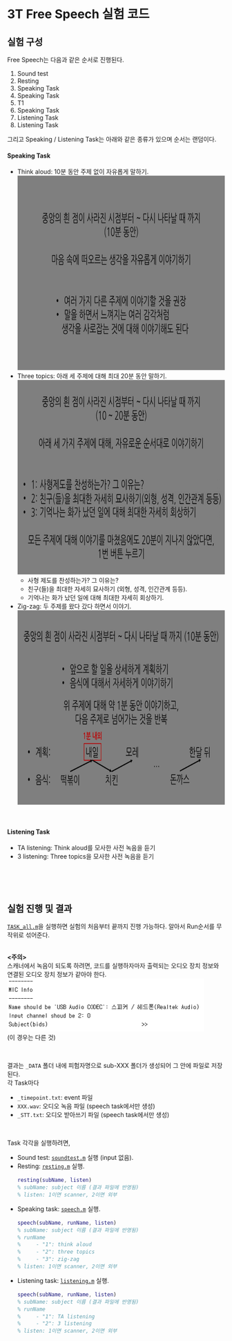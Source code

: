 # 3T Free Speech 실험 코드
## 실험 구성
Free Speech는 다음과 같은 순서로 진행된다.  
1. Sound test
2. Resting
3. Speaking Task
4. Speaking Task
5. T1
6. Speaking Task
7. Listening Task
8. Listening Task

그리고 Speaking / Listening Task는 아래와 같은 종류가 있으며 순서는 랜덤이다.
<br/>

#### Speaking Task
- Think aloud: 10분 동안 주제 없이 자유롭게 말하기.
  <img src="https://raw.githubusercontent.com/HEO-K/Free-Speech/master/Experiment_Code/speech_3T/Instruction/TA.jpg" width="800" height="450"/>
- Three topics: 아래 세 주제에 대해 최대 20분 동안 말하기.
  <img src="https://raw.githubusercontent.com/HEO-K/Free-Speech/master/Experiment_Code/speech_3T/Instruction/3TS_withTOPIC.jpg" width="800" height="450"/>
    - 사형 제도를 찬성하는가? 그 이유는?
    - 친구(들)을 최대한 자세히 묘사하기 (외형, 성격, 인간관계 등등).
    - 기억나는 화가 났던 일에 대해 최대한 자세히 회상하기.
- Zig-zag: 두 주제를 왔다 갔다 하면서 이야기.
  <img src="https://raw.githubusercontent.com/HEO-K/Free-Speech/master/Experiment_Code/speech_3T/Instruction/STROLL.jpg" width="800" height="450"/>
<br/>

#### Listening Task
- TA listening: Think aloud를 모사한 사전 녹음을 듣기
- 3 listening: Three topics을 모사한 사전 녹음을 듣기
<br/>
<br/>
<br/>

## 실험 진행 및 결과
[`TASK_all.m`](./TASK_all.m)을 실행하면 실험의 처음부터 끝까지 진행 가능하다. 알아서 Run순서를 무작위로 섞어준다.
<br/>
<br/>

**<주의>**\
스캐너에서 녹음이 되도록 하려면, 코드를 실행하자마자 출력되는 오디오 장치 정보와 연결된 오디오 장치 정보가 같아야 한다.
![device info](./img/audio_device.png)
<br/>
(이 경우는 다른 것)

<br/>

결과는 `_DATA` 폴더 내에 피험자명으로 sub-XXX 폴더가 생성되어 그 안에 파일로 저장된다.\
각 Task마다
- `_timepoint.txt`: event 파일
- `XXX.wav`: 오디오 녹음 파일 (speech task에서만 생성)
- `_STT.txt`: 오디오 받아쓰기 파일 (speech task에서만 생성)

<br/>

Task 각각을 실행하려면,
- Sound test: [`soundtest.m`](./soundtest.m) 실행 (input 없음).
- Resting: [`resting.m`](./resting.m) 실행.
    ```Matlab
    resting(subName, listen)
    % subName: subject 이름 (결과 파일에 반영됨)
    % listen: 1이면 scanner, 2이면 외부
    ```
- Speaking task: [`speech.m`](./speech.m) 실행.
    ```Matlab
    speech(subName, runName, listen)
    % subName: subject 이름 (결과 파일에 반영됨)
    % runName
    %     - "1": think aloud
    %     - "2": three topics
    %     - "3": zig-zag
    % listen: 1이면 scanner, 2이면 외부
    ```
- Listening task: [`listening.m`](./listening.m) 실행.
    ```Matlab
    speech(subName, runName, listen)
    % subName: subject 이름 (결과 파일에 반영됨)
    % runName
    %     - "1": TA listening
    %     - "2": 3 listening
    % listen: 1이면 scanner, 2이면 외부
    ```